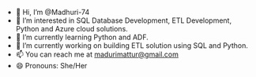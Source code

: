 - 👋 Hi, I’m @Madhuri-74
- 👀 I’m interested in SQL Database Development, ETL Development, Python and Azure cloud solutions.
- 🌱 I’m currently learning Python and ADF.
- 💞️ I’m currently working on building ETL solution using SQL and Python.
- 📫 You can reach me at madurimattur@gmail.com
- 😄 Pronouns: She/Her


<!---
Madhuri-74/Madhuri-74 is a ✨ special ✨ repository because its `README.md` (this file) appears on your GitHub profile.
You can click the Preview link to take a look at your changes.
--->
